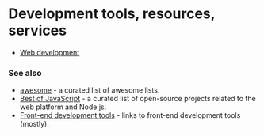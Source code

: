 # Development tools, resources, services

* [Web development](https://github.com/gamtiq/dev-tools/blob/master/web.md)

### See also
* [awesome](https://awesome.re/) - a curated list of awesome lists.
* [Best of JavaScript](https://bestofjs.org/) - a curated list of open-source projects related to the web platform and Node.js.
* [Front-end development tools](https://github.com/gamtiq/frontend-tools) - links to front-end development tools (mostly).

